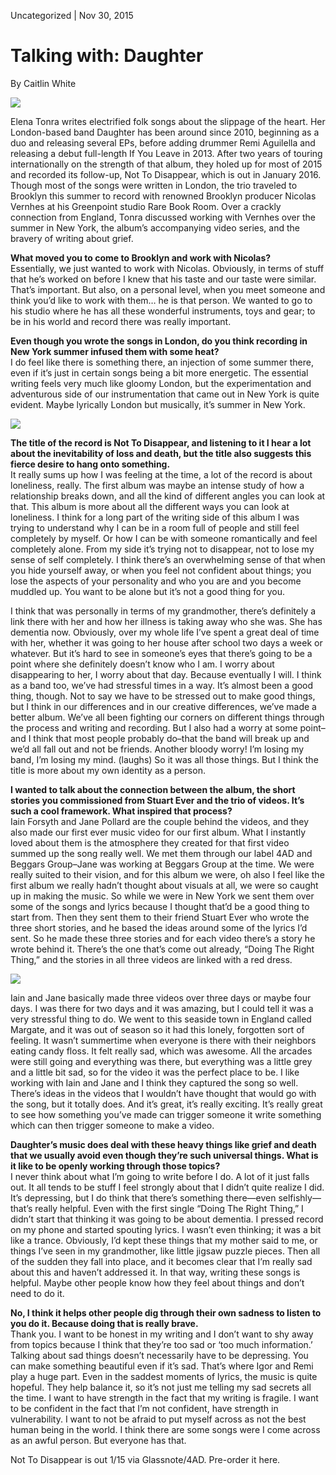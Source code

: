 Uncategorized | Nov 30, 2015

# Talking with: Daughter
By Caitlin White

<img src="/Images/Francesca Jane Allen/Daughter-1-CreditFrancescaAllen.jpg">

Elena Tonra writes electrified folk songs about the slippage of the heart. Her London-based band Daughter has been around since 2010, beginning as a duo and releasing several EPs, before adding drummer Remi Aguilella and releasing a debut full-length If You Leave in 2013. After two years of touring internationally on the strength of that album, they holed up for most of 2015 and recorded its follow-up, Not To Disappear, which is out in January 2016. Though most of the songs were written in London, the trio traveled to Brooklyn this summer to record with renowned Brooklyn producer Nicolas Vernhes at his Greenpoint studio Rare Book Room. Over a crackly connection from England, Tonra discussed working with Vernhes over the summer in New York, the album’s accompanying video series, and the bravery of writing about grief.

**What moved you to come to Brooklyn and work with Nicolas?** \
Essentially, we just wanted to work with Nicolas. Obviously, in terms of stuff that he’s worked on before I knew that his taste and our taste were similar. That’s important. But also, on a personal level, when you meet someone and think you’d like to work with them… he is that person. We wanted to go to his studio where he has all these wonderful instruments, toys and gear; to be in his world and record there was really important.

**Even though you wrote the songs in London, do you think recording in New York summer infused them with some heat?** \
I do feel like there is something there, an injection of some summer there, even if it’s just in certain songs being a bit more energetic.  The essential writing feels very much like gloomy London, but the experimentation and adventurous side of our instrumentation that came out in New York is quite evident. Maybe lyrically London but musically, it’s summer in New York.

[<img src="https://i.ytimg.com/vi/z-fD3PIRSO8/maxresdefault.jpg">](https://www.youtube.com/watch?v=z-fD3PIRSO8)

**The title of the record is Not To Disappear, and listening to it I hear a lot about the inevitability of loss and death, but the title also suggests this fierce desire to hang onto something.** \
It really sums up how I was feeling at the time, a lot of the record is about loneliness, really. The first album was maybe an intense study of how a relationship breaks down, and all the kind of different angles you can look at that. This album is more about all the different ways you can look at loneliness. I think for a long part of the writing side of this album I was trying to understand why I can be in a room full of people and still feel completely by myself. Or how I can be with someone romantically and feel completely alone. From my side it’s trying not to disappear, not to lose my sense of self completely. I think there’s an overwhelming sense of that when you hide yourself away, or when you feel not confident about things; you lose the aspects of your personality and who you are and you become muddled up. You want to be alone but it’s not a good thing for you.

I think that was personally in terms of my grandmother, there’s definitely a link there with her and how her illness is taking away who she was. She has dementia now. Obviously, over my whole life I’ve spent a great deal of time with her, whether it was going to her house after school two days a week or whatever. But it’s hard to see in someone’s eyes that there’s going to be a point where she definitely doesn’t know who I am. I worry about disappearing to her, I worry about that day. Because eventually I will. I think as a band too, we’ve had stressful times in a way. It’s almost been a good thing, though. Not to say we have to be stressed out to make good things, but I think in our differences and in our creative differences, we’ve made a better album. We’ve all been fighting our corners on different things through the process and writing and recording. But I also had a worry at some point–and I think that most people probably do–that the band will break up and we’d all fall out and not be friends. Another bloody worry! I’m losing my band, I’m losing my mind. (laughs) So it was all those things. But I think the title is more about my own identity as a person.

**I wanted to talk about the connection between the album, the short stories you commissioned from Stuart Ever and the trio of videos. It’s such a cool framework. What inspired that process?** \
Iain Forsyth and Jane Pollard are the couple behind the videos, and they also made our first ever music video for our first album. What I instantly loved about them is the atmosphere they created for that first video summed up the song really well. We met them through our label 4AD and Beggars Group–Jane was working at Beggars Group at the time. We were really suited to their vision, and for this album we were, oh also I feel like the first album we really hadn’t thought about visuals at all, we were so caught up in making the music. So while we were in New York we sent them over some of the songs and lyrics because I thought that’d be a good thing to start from. Then they sent them to their friend Stuart Ever who wrote the three short stories, and he based the ideas around some of the lyrics I’d sent. So he made these three stories and for each video there’s a story he wrote behind it. There’s the one that’s come out already, “Doing The Right Thing,” and the stories in all three videos are linked with a red dress.

[<img src="https://i.ytimg.com/vi/bU5F-DvGLkA/maxresdefault.jpg">](https://www.youtube.com/watch?v=bU5F-DvGLkA)

Iain and Jane basically made three videos over three days or maybe four days. I was there for two days and it was amazing, but I could tell it was a very stressful thing to do. We went to this seaside town in England called Margate, and it was out of season so it had this lonely, forgotten sort of feeling. It wasn’t summertime when everyone is there with their neighbors eating candy floss. It felt really sad, which was awesome. All the arcades were still going and everything was there, but everything was a little grey and a little bit sad, so for the video it was the perfect place to be. I like working with Iain and Jane and I think they captured the song so well. There’s ideas in the videos that I wouldn’t have thought that would go with the song, but it totally does. And it’s great, it’s really exciting. It’s really great to see how something you’ve made can trigger someone it write something which can then trigger someone to make a video.

**Daughter’s music does deal with these heavy things like grief and death that we usually avoid even though they’re such universal things. What is it like to be openly working through those topics?** \
I never think about what I’m going to write before I do. A lot of it just falls out. It all tends to be stuff I feel strongly about that I didn’t quite realize I did. It’s depressing, but I do think that there’s something there—even selfishly—that’s really helpful. Even with the first single “Doing The Right Thing,” I didn’t start that thinking it was going to be about dementia. I pressed record on my phone and started spouting lyrics. I wasn’t even thinking; it was a bit like a trance. Obviously, I’d kept these things that my mother said to me, or things I’ve seen in my grandmother, like little jigsaw puzzle pieces. Then all of the sudden they fall into place, and it becomes clear that I’m really sad about this and haven’t addressed it. In that way, writing these songs is helpful. Maybe other people know how they feel about things and don’t need to do it.

**No, I think it helps other people dig through their own sadness to listen to you do it. Because doing that is really brave.** \
Thank you. I want to be honest in my writing and I don’t want to shy away from topics because I think that they’re too sad or ‘too much information.’ Talking about sad things doesn’t necessarily have to be depressing. You can make something beautiful even if it’s sad. That’s where Igor and Remi play a huge part. Even in the saddest moments of lyrics, the music is quite hopeful. They help balance it, so it’s not just me telling my sad secrets all the time.  I want to have strength in the fact that my writing is fragile. I want to be confident in the fact that I’m not confident, have strength in vulnerability. I want to not be afraid to put myself across as not the best human being in the world. I think there are some songs were I come across as an awful person. But everyone has that.

Not To Disappear is out 1/15 via Glassnote/4AD. Pre-order it here.
